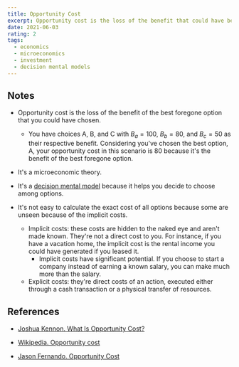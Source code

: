 ```yaml
---
title: Opportunity Cost
excerpt: Opportunity cost is the loss of the benefit that could have been enjoyed if the best choice was chosen instead.
date: 2021-06-03
rating: 2
tags:
  - economics
  - microeconomics
  - investment
  - decision mental models
---
```


## Notes

- Opportunity cost is the loss of the benefit of the best foregone option that you could have chosen.

  - You have choices A, B, and C with $B_a = 100$, $B_b = 80$, and $B_c = 50$ as their respective benefit. Considering you've chosen the best option, A, your opportunity cost in this scenario is $80$ because it's the benefit of the best foregone option.

- It's a microeconomic theory.

- It's a [decision mental model](/zettelkasten/decision-mental-models) because it helps you decide to choose among options.

- It's not easy to calculate the exact cost of all options because some are unseen because of the implicit costs.

  - Implicit costs: these costs are hidden to the naked eye and aren't made known. They're not a direct cost to you. For instance, if you have a vacation home, the implicit cost is the rental income you could have generated if you leased it.
    - Implicit costs have significant potential. If you choose to start a company instead of earning a known salary, you can make much more than the salary.
  - Explicit costs: they're direct costs of an action, executed either through a cash transaction or a physical transfer of resources.

## References

- [Joshua Kennon. What Is Opportunity Cost?](https://www.thebalance.com/what-is-opportunity-cost-357200)

- [Wikipedia. Opportunity cost](https://en.wikipedia.org/wiki/Opportunity_cost)

- [Jason Fernando. Opportunity Cost](https://www.investopedia.com/terms/o/opportunitycost.asp)
